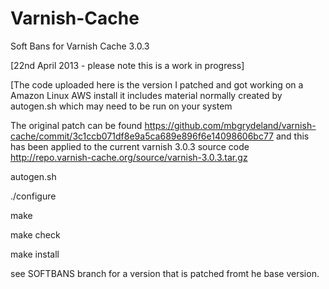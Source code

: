 Varnish-Cache
=============

Soft Bans for Varnish Cache 3.0.3

[22nd April 2013 - please note this is a work in progress]

[The code uploaded here is the version I patched and got working on a Amazon Linux AWS install it includes material normally created by autogen.sh which may need to be run on your system

The original patch can be found https://github.com/mbgrydeland/varnish-cache/commit/3c1ccb071df8e9a5ca689e896f6e14098606bc77 and this has been applied to the current varnish 3.0.3 source code http://repo.varnish-cache.org/source/varnish-3.0.3.tar.gz


autogen.sh

./configure

make

make check

make install



see SOFTBANS branch for a version that is patched fromt he base version.
